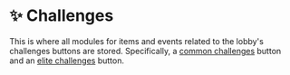 # :sparkles: Challenges

This is where all modules for items and events related to the lobby's challenges buttons are stored. Specifically, a [common challenges](/src/Lobby/Challenges/CommonChallenges/README.md) button and an [elite challenges](/src/Lobby/Challenges/EliteChallenges/README.md) button.
